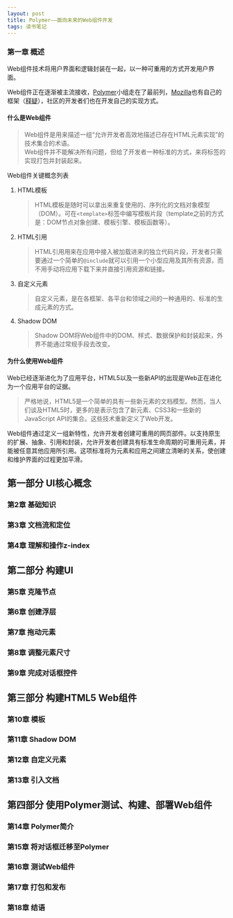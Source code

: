 ```yaml
---
layout: post
title: Polymer——面向未来的Web组件开发
tags: 读书笔记
---
```


### 第一章 概述

Web组件技术将用户界面和逻辑封装在一起，以一种可重用的方式开发用户界面。

Web组件正在逐渐被主流接收，[Polymer](https://www.polymer-project.org/)小组走在了最前列，[Mozilla](http://x-tags.org/)也有自己的框架（[释疑](http://stackoverflow.com/questions/33929771/microsofts-x-tag-vs-mozillas-x-tags)），社区的开发者们也在开发自己的实现方式。


#### 什么是Web组件

> Web组件是用来描述一组“允许开发者高效地描述已存在HTML元素实现”的技术集合的术语。  
> Web组件并不能解决所有问题，但给了开发者一种标准的方式，来将标签的实现打包并封装起来。

Web组件关键概念列表

1. HTML模板

    > HTML模板是随时可以拿出来重复使用的、序列化的文档对象模型（DOM）。可在`<template>`标签中编写模板片段（template之前的方式是：DOM节点对象创建、模板引擎、模板函数等）。

2. HTML引用

    > HTML引用用来在应用中接入被加载进来的独立代码片段，开发者只需要通过一个简单的`@include`就可以引用一个小型应用及其所有资源，而不用手动将应用下载下来并直接引用资源和链接。

3. 自定义元素

    > 自定义元素，是在各框架、各平台和领域之间的一种通用的、标准的生成元素的方式。

4. Shadow DOM

    > Shadow DOM将Web组件中的DOM、样式、数据保护和封装起来，外界不能通过常规手段去改变。


#### 为什么使用Web组件

Web已经逐渐进化为了应用平台，HTML5以及一些新API的出现是Web正在进化为一个应用平台的证据。

> 严格地说，HTML5是一个简单的具有一些新元素的文档模型。然而，当人们谈及HTML5时，更多的是表示包含了新元素、CSS3和一些新的JavaScript API的集合。这些技术重新定义了Web开发。

Web组件通过定义一组新特性，允许开发者创建可重用的网页部件。以支持原生的扩展、抽象、引用和封装，允许开发者创建具有标准生命周期的可重用元素，并能被任意其他应用所引用。这项标准将为元素和应用之间建立清晰的关系，使创建和维护界面的过程更加平滑。


## 第一部分 UI核心概念


### 第2章 基础知识

### 第3章 文档流和定位

### 第4章 理解和操作z-index

## 第二部分 构建UI

### 第5章 克隆节点

### 第6章 创建浮层

### 第7章 拖动元素

### 第8章 调整元素尺寸

### 第9章 完成对话框控件

## 第三部分 构建HTML5 Web组件

### 第10章 模板

### 第11章 Shadow DOM

### 第12章 自定义元素

### 第13章 引入文档

## 第四部分 使用Polymer测试、构建、部署Web组件

### 第14章 Polymer简介

### 第15章 将对话框迁移至Polymer

### 第16章 测试Web组件

### 第17章 打包和发布

### 第18章 结语
